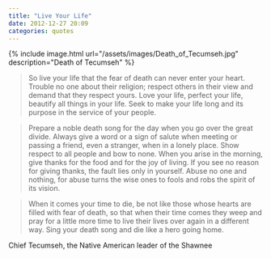 ```yaml
---
title: "Live Your Life"
date: 2012-12-27 20:09
categories: quotes
---
```


{% include image.html url="/assets/images/Death_of_Tecumseh.jpg" description="Death of Tecumseh" %}

> So live your life that the fear of death can never enter your heart. Trouble no one about their religion; respect others in their view and demand that they respect yours. Love your life, perfect your life, beautify all things in your life. Seek to make your life long and its purpose in the service of your people.

> Prepare a noble death song for the day when you go over the great divide. Always give a word or a sign of salute when meeting or passing a friend, even a stranger, when in a lonely place. Show respect to all people and bow to none. When you arise in the morning, give thanks for the food and for the joy of living. If you see no reason for giving thanks, the fault lies only in yourself. Abuse no one and nothing, for abuse turns the wise ones to fools and robs the spirit of its vision.

> When it comes your time to die, be not like those whose hearts are filled with fear of death, so that when their time comes they weep and pray for a little more time to live their lives over again in a different way. Sing your death song and die like a hero going home.

Chief Tecumseh, the Native American leader of the Shawnee
